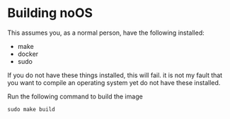 # Building noOS
This assumes you, as a normal person, have the following installed:
- make
- docker
- sudo

If you do not have these things installed, this will fail. it is not my fault
that you want to compile an operating system yet do not have these installed.

Run the following command to build the image

```shell
sudo make build
```
